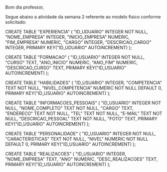 Bom dia professor,

Segue abaixo a atividade da semana 2 referente ao modelo fisico conforme solicitado:

CREATE TABLE "EXPERIENCIA" (
	"ID_UDUARIO"	INTEGER NOT NULL,
	"NOME_EMPRESA"	INTEGER,
	"INICIO_EMPRESA"	NUMERIC,
	"FIM_EMPRESA"	NUMERIC,
	"CARGO"	INTEGER,
	"DESCRICAO_CARGO"	INTEGER,
	PRIMARY KEY("ID_UDUARIO" AUTOINCREMENT)
);

CREATE TABLE "FORMACAO" (
	"ID_USUARIO"	INTEGER NOT NULL,
	"CURSO"	TEXT,
	"ANO_INICIO"	NUMERIC,
	"ANO_FIM"	NUMERIC,
	"DESCRICAO_CURSO"	TEXT,
	PRIMARY KEY("ID_USUARIO" AUTOINCREMENT)
);

CREATE TABLE "HABILIDADES" (
	"ID_USUARIO"	INTEGER,
	"COMPETENCIA"	TEXT NOT NULL,
	"NIVEL_COMPETENCIA"	NUMERIC NOT NULL DEFAULT 0,
	PRIMARY KEY("ID_USUARIO" AUTOINCREMENT)
);

CREATE TABLE "INFORMACOES_PESSOAIS" (
	"ID_USUARIO"	INTEGER NOT NULL,
	"NOME_COMPLETO"	TEXT NOT NULL,
	"CARGO"	TEXT,
	"ENDERECO"	TEXT NOT NULL,
	"TEL"	TEXT NOT NULL,
	"E-MAIL"	TEXT NOT NULL,
	"DESCRICAO_PESSOAL"	TEXT NOT NULL,
	"FOTO"	TEXT,
	PRIMARY KEY("ID_USUARIO" AUTOINCREMENT)
);

CREATE TABLE "PERSONALIDADE" (
	"ID_USUARIO"	INTEGER NOT NULL,
	"CARACTERISTICAS"	TEXT NOT NULL,
	"NIVEL"	NUMERIC NOT NULL DEFAULT 0,
	PRIMARY KEY("ID_USUARIO" AUTOINCREMENT)
);

CREATE TABLE "REALIZACOES" (
	"ID_USUARIO"	INTEGER,
	"NOME_EMPRESA"	TEXT,
	"ANO"	NUMERIC,
	"DESC_REALIZACOES"	TEXT,
	PRIMARY KEY("ID_USUARIO" AUTOINCREMENT)
);
